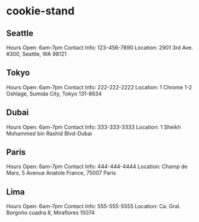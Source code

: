 # cookie-stand


## Seattle
Hours Open: 6am-7pm
Contact Info: 123-456-7890
Location: 2901 3rd Ave. #300, Seattle, WA 98121

## Tokyo
Hours Open: 6am-7pm
Contact Info: 222-222-2222
Location: 1 Chrome 1-2 Oshlage, Sumida City, Tokyo 131-8634

## Dubai
Hours Open: 6am-7pm
Contact Info: 333-333-3333
Location: 1 Sheikh Mohammed bin Rashid Blvd-Dubai
## Paris
Hours Open: 6am-7pm
Contact Info: 444-444-4444
Location: Champ de Mars, 5 Avenue Anatole France, 75007 Paris

## Lima
Hours Open: 6am-7pm
Contact Info: 555-555-5555
Location: Ca. Gral. Borgoño cuadra 8, Miraflores 15074